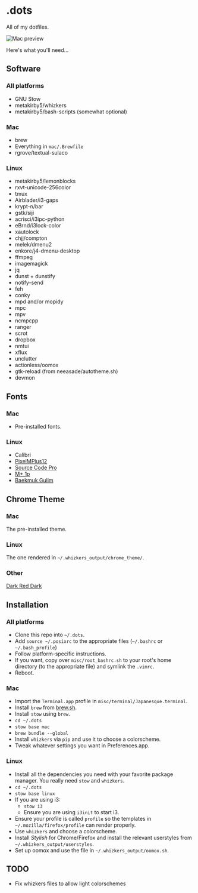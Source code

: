 .dots
=====

All of my dotfiles.

![Mac preview](http://i.imgur.com/0KnCv9l.png)

Here's what you'll need...

## Software

### All platforms

- GNU Stow
- metakirby5/whizkers
- metakirby5/bash-scripts (somewhat optional)

### Mac

- brew
- Everything in `mac/.Brewfile`
- rgrove/textual-sulaco

### Linux

- metakirby5/lemonblocks
- rxvt-unicode-256color
- tmux
- Airblader/i3-gaps
- krypt-n/bar
- gstk/siji
- acrisci/i3ipc-python
- eBrnd/i3lock-color
- xautolock
- chjj/compton
- melek/dmenu2
- enkore/j4-dmenu-desktop
- ffmpeg
- imagemagick
- jq
- dunst + dunstify
- notify-send
- feh
- conky
- mpd and/or mopidy
- mpc
- mpv
- ncmpcpp
- ranger
- scrot
- dropbox
- nmtui
- xflux
- unclutter
- actionless/oomox
- gtk-reload (from neeasade/autotheme.sh)
- devmon

## Fonts

### Mac

- Pre-installed fonts.

### Linux

- Calibri
- [PixelMPlus12](https://osdn.jp/projects/mix-mplus-ipa/releases/58930)
- [Source Code Pro](https://github.com/adobe-fonts/source-code-pro)
- [M+ 1p](http://mplus-fonts.osdn.jp/mplus-outline-fonts/download/)
- [Baekmuk Gulim](http://www.freekoreanfont.com/baekmuk-gulim-download/)

## Chrome Theme

### Mac

The pre-installed theme.

### Linux

The one rendered in `~/.whizkers_output/chrome_theme/`.

### Other

[Dark Red Dark](https://chrome.google.com/webstore/detail/dark-red-dark/blhnkflbilekjahkjkkjchfkkhgcnfjj)

## Installation

### All platforms

- Clone this repo into `~/.dots`.
- Add `source ~/.posixrc` to the appropriate files
  (`~/.bashrc` or `~/.bash_profile`)
- Follow platform-specific instructions.
- If you want, copy over `misc/root_bashrc.sh` to your root's
  home directory (to the appropriate file) and symlink the `.vimrc`.
- Reboot.

### Mac

- Import the `Terminal.app` profile in `misc/terminal/Japanesque.terminal`.
- Install `brew` from [brew.sh](http://brew.sh/).
- Install `stow` using `brew`.
- `cd ~/.dots`
- `stow base mac`
- `brew bundle --global`
- Install `whizkers` via `pip` and use it to choose a colorscheme.
- Tweak whatever settings you want in Preferences.app.

### Linux

- Install all the dependencies you need with your favorite package
  manager. You really need `stow` and `whizkers`.
- `cd ~/.dots`
- `stow base linux`
- If you are using i3:
  - `stow i3`
  - Ensure you are using `i3init` to start i3.
- Ensure your profile is called `profile` so the templates in
  `~/.mozilla/firefox/profile` can render properly.
- Use `whizkers` and choose a colorscheme.
- Install *Stylish* for Chrome/Firefox and install the relevant userstyles
  from `~/.whizkers_output/userstyles`.
- Set up oomox and use the file in `~/.whizkers_output/oomox.sh`.

## TODO

- Fix whizkers files to allow light colorschemes
